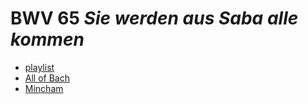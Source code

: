 # BWV 65 *Sie werden aus Saba alle kommen*

- [playlist](https://classical.music.apple.com/ro/playlist/pl.u-e98l85KIPq22dr)
- [All of Bach](https://www.bachvereniging.nl/en/bwv/bwv-65)
- [Mincham](https://www.jsbachcantatas.com/documents/chapter-35-bwv-65/)
